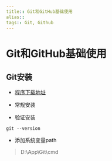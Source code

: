 ```yaml
---
title:: Git和GitHub基础使用
alias:: 
tags:: Git, Github
---
```


# Git和GitHub基础使用

## Git安装

* [程序下载地址](https://git-scm.com/downloads)

* 常规安装

* 验证安装

```
git --version
```

* 添加系统变量path

> D:\App\Git\cmd


